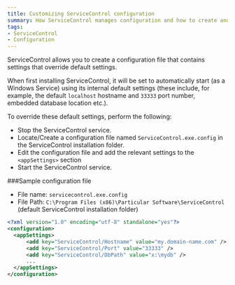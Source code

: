 ```yaml
---
title: Customizing ServiceControl configuration
summary: How ServiceControl manages configuration and how to create and customize the ServiceControl configuration file.
tags:
- ServiceControl
- Configuration
---
```


ServiceControl allows you to create a configuration file that contains settings that override default settings.

When first installing ServiceControl, it will be set to automatically start (as a Windows Service) using its internal default settings (these include, for example, the default `localhost` hostname and `33333` port number, embedded database location etc.).

To override these default settings, perform the following:

* Stop the ServiceControl service.
* Locate/Create a configuration file named `ServiceControl.exe.config` in the ServiceControl installation folder.
* Edit the configuration file and add the relevant settings to the `<appSettings>` section
* Start the ServiceControl service.
 
###Sample configuration file
 
* File name: `servicecontrol.exe.config`
* File Path: `C:\Program Files (x86)\Particular Software\ServiceControl` (default ServiceControl installation folder)
 
 
```xml
<?xml version="1.0" encoding="utf-8" standalone="yes"?>
<configuration>
  <appSettings>
      <add key="ServiceControl/Hostname" value="my.domain-name.com" />
      <add key="ServiceControl/Port" value="33333" />
      <add key="ServiceControl/DbPath" value="x:\mydb" />
      ...
  </appSettings>
</configuration>
```
